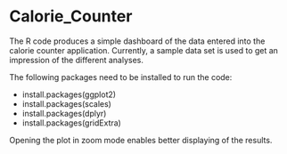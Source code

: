 # Calorie_Counter

The R code produces a simple dashboard of the data entered into the calorie counter application. Currently, a sample data set is used to get an impression of the different analyses.   

The following packages need to be installed to run the code:
  - install.packages(ggplot2)
  - install.packages(scales)
  - install.packages(dplyr)
  - install.packages(gridExtra)

Opening the plot in zoom mode enables better displaying of the results.
